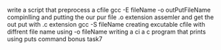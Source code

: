 write a script that preprocess a cfile gcc -E fileName -o outPutFileName 
compinlling and putting the our pur file .o extension 
 assemler and get the out put with .c extension gcc -S fileName 
creating excutable cfile with diffrent file name using -o fileName
writing a ci a c program that prints using puts command
bonus task7
